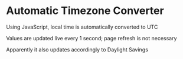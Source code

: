 # Automatic Timezone Converter
 Using JavaScript, local time is automatically converted to UTC

 Values are updated live every 1 second; page refresh is not necessary

 Apparently it also updates accordingly to Daylight Savings